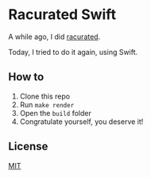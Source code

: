 # Racurated Swift

A while ago, I did [racurated](https://github.com/RACCommunity/racurated).

Today, I tried to do it again, using Swift.

## How to

1. Clone this repo
2. Run `make render`
3. Open the `build` folder
4. Congratulate yourself, you deserve it!


## License

[MIT](LICENSE)
